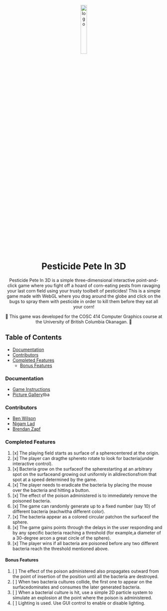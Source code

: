<p align="center">
  <img src="https://i.imgur.com/bkdCa4S.jpeg" alt="logo" width="20%"/>
</p>
<h1 align="center">
  Pesticide Pete In 3D
</h1>
<p align="center">
  
</p>

<p align="center">
 Pesticide Pete In 3D is a simple three-dimensional interactive point-and-click game where you fight off a hoard of corn-eating pests from ravaging your last corn field using your trusty toolbelt of pesticides! This is a simple game made with WebGL where you drag around the globe and click on the bugs to spray them with pesticide in order to kill them before they eat all your corn!
</p> 

<p align="center">
  🚧
 This game was developed for the COSC 414 Computer Graphics course at the University of British Columbia Okanagan.
  🚧
</p>


## Table of Contents

- [Documentation](#documentation)
- [Contributors](#contributors)
- [Completed Features](#completed-features)
  - [Bonus Features](#bonus-features)

### Documentation
 - [Game Instructions](Documentation/COSC%20414%203D%20Game%20Instructions.pdf)
 - [Picture Gallery]()tba

### Contributors
 - [Ben Wilson](https://github.com/benmwilson)
 - [Nigam Lad](https://github.com/NigamLad)
 - [Brendan Zapf](https://github.com/bigz4)
 
### Completed Features
 
1. [x] The playing field starts as surface of a spherecentered at the origin.
2. [x] The player can dragthe sphereto rotate to look for bacteria(under interactive control).
3. [x] Bacteria grow on the surfaceof the spherestarting at an arbitrary spot on the surfaceand growing out uniformly in alldirectionsfrom that spot at a speed determined by the game.
4. [x] The player needs to eradicate the bacteria by placing the mouse over the bacteria and hitting a button.
5. [x] The effect of the poison administered is to immediately remove the poisoned bacteria.
6. [x] The game can randomly generate up to a fixed number (say 10) of different bacteria (eachwitha different color).
7. [x] The bacteria appear as a colored circular patchon the surfaceof the sphere.
8. [x] The game gains points through the delays in the user responding and by any specific bacteria reaching a threshold (for example,a diameter of a 30-degree arcon a great circle of the sphere).
9. [x] The player wins if all bacteria are poisoned before any two different bacteria reach the threshold mentioned above.
 
#### Bonus Features
 
1. [ ] The effect of the poison administered also propagates outward from the point of insertion of the position until all the bacteria are destroyed.
2. [ ] When two bacteria cultures collide, the first one to appear on the surfacedominates and consumes the later generated bacteria.
3. [ ] When a bacterial culture is hit, use a simple 2D particle system to simulate an explosion at the point where the poison is administered.
4. [ ] Lighting is used. Use GUI control to enable or disable lighting.
